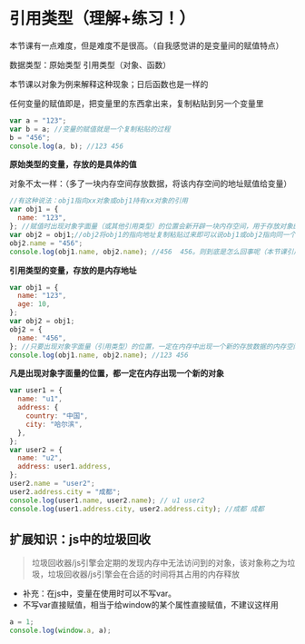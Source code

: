 # 引用类型（理解+练习！）

本节课有一点难度，但是难度不是很高。（自我感觉讲的是变量间的赋值特点）

数据类型：原始类型  引用类型（对象、函数）

本节课以对象为例来解释这种现象；日后函数也是一样的

任何变量的赋值即是，把变量里的东西拿出来，复制粘贴到另一个变量里

```js
var a = "123";
var b = a; //变量的赋值就是一个复制粘贴的过程
b = "456";
console.log(a, b); //123 456
```

**原始类型的变量，存放的是具体的值**

对象不太一样：（多了一块内存空间存放数据，将该内存空间的地址赋值给变量）

```js
//有这种说法：obj1指向xx对象或obj1持有xx对象的引用
var obj1 = {
  name: "123",
}; //赋值时出现对象字面量（或其他引用类型）的位置会新开辟一块内存空间，用于存放对象的内容；赋值是将该内存空间的地址赋值给变量
var obj2 = obj1;//obj2将obj1的指向地址复制粘贴过来即可以说obj1或obj2指向同一个对象或者说obj2和obj1持有相同的引用
obj2.name = "456";
console.log(obj1.name, obj2.name); //456  456。则到底是怎么回事呢（本节课引用类型
```

**引用类型的变量，存放的是内存地址**

```js
var obj1 = {
  name: "123",
  age: 10,
};
var obj2 = obj1;
obj2 = {
  name: "456",
}; //只要出现对象字面量（引用类型）的位置，一定在内存中出现一个新的存放数据的内存空间
console.log(obj1.name, obj2.name); //123 456
```

**凡是出现对象字面量的位置，都一定在内存出现一个新的对象** 

```js
var user1 = {
  name: "u1",
  address: {
    country: "中国",
    city: "哈尔滨",
  },
};
var user2 = {
  name: "u2",
  address: user1.address,
};
user2.name = "user2";
user2.address.city = "成都";
console.log(user1.name, user2.name); // u1 user2
console.log(user1.address.city, user2.address.city); //成都 成都
```

## 扩展知识：js中的垃圾回收

> 垃圾回收器/js引擎会定期的发现内存中无法访问到的对象，该对象称之为垃圾，垃圾回收器/js引擎会在合适的时间将其占用的内存释放

- 补充：在js中，变量在使用时可以不写var。
- 不写var直接赋值，相当于给window的某个属性直接赋值，不建议这样用
```js
a = 1;
console.log(window.a, a);
```